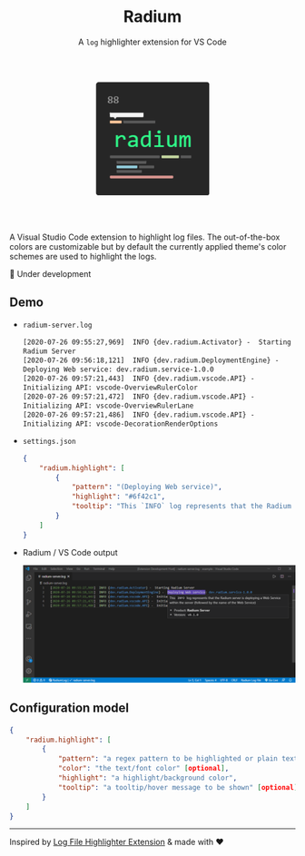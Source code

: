 <h1 align='center'>Radium</h1>

<p align='center'>A <code>log</code> highlighter extension for VS Code</p>

<br />
<br />

<p align='center'>
    <img width='200' src='media/radium.png'>
</p>

<br />
<br />

A Visual Studio Code extension to highlight log files. The out-of-the-box colors are customizable but by default the currently applied theme's color schemes are used to highlight the logs.

:construction: Under development

## Demo

- `radium-server.log`

    ```log
    [2020-07-26 09:55:27,969]  INFO {dev.radium.Activator} -  Starting Radium Server
    [2020-07-26 09:56:18,121]  INFO {dev.radium.DeploymentEngine} -  Deploying Web service: dev.radium.service-1.0.0
    [2020-07-26 09:57:21,443]  INFO {dev.radium.vscode.API} -  Initializing API: vscode-OverviewRulerColor
    [2020-07-26 09:57:21,472]  INFO {dev.radium.vscode.API} -  Initializing API: vscode-OverviewRulerLane
    [2020-07-26 09:57:21,486]  INFO {dev.radium.vscode.API} -  Initializing API: vscode-DecorationRenderOptions
    ```

- `settings.json`
  
    ```json | settings.json
    {
        "radium.highlight": [
            {
                "pattern": "(Deploying Web service)",
                "highlight": "#6f42c1",
                "tooltip": "This `INFO` log represents that the Radium server is deploying a Web Service within the server (followed by the name of the Web Service)\n\n---\n- Product: **Radium Server**\n- Version: `v0.1.0`"
            }
        ]
    }
    ```

- Radium / VS Code output

    ![Demo Radium Configurations & Output](./media/example/radium-demo.png)

## Configuration model

```json
{
    "radium.highlight": [
        {
            "pattern": "a regex pattern to be highlighted or plain text" [required],
            "color": "the text/font color" [optional],
            "highlight": "a highlight/background color",
            "tooltip": "a tooltip/hover message to be shown" [optional]
        }
    ]
}
```

---

Inspired by [Log File Highlighter Extension](https://marketplace.visualstudio.com/items?itemName=emilast.LogFileHighlighter) & made with :heart:
